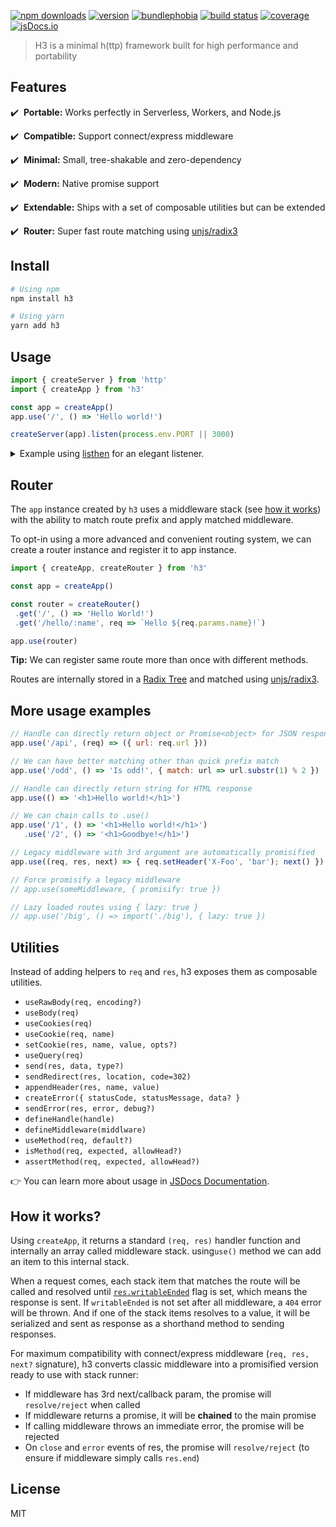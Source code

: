 [![npm downloads](https://img.shields.io/npm/dm/h3.svg?style=flat-square)](https://npmjs.com/package/h3)
[![version](https://img.shields.io/npm/v/h3/latest.svg?style=flat-square)](https://npmjs.com/package/h3)
[![bundlephobia](https://img.shields.io/bundlephobia/min/h3/latest.svg?style=flat-square)](https://bundlephobia.com/result?p=h3)
[![build status](https://img.shields.io/github/workflow/status/unjs/h3/ci/main?style=flat-square)](https://github.com/unjs/h3/actions)
[![coverage](https://img.shields.io/codecov/c/gh/unjs/h3/main?style=flat-square)](https://codecov.io/gh/unjs/h3)
[![jsDocs.io](https://img.shields.io/badge/jsDocs.io-reference-blue?style=flat-square)](https://www.jsdocs.io/package/h3)

> H3 is a minimal h(ttp) framework built for high performance and portability

<!-- ![h3 - Tiny JavaScript Server](.github/banner.svg) -->

## Features

✔️ &nbsp;**Portable:** Works perfectly in Serverless, Workers, and Node.js

✔️ &nbsp;**Compatible:** Support connect/express middleware

✔️ &nbsp;**Minimal:** Small, tree-shakable and zero-dependency

✔️ &nbsp;**Modern:** Native promise support

✔️ &nbsp;**Extendable:** Ships with a set of composable utilities but can be extended

✔️ &nbsp;**Router:** Super fast route matching using [unjs/radix3](https://github.com/unjs/radix3)

## Install

```bash
# Using npm
npm install h3

# Using yarn
yarn add h3
```

## Usage

```ts
import { createServer } from 'http'
import { createApp } from 'h3'

const app = createApp()
app.use('/', () => 'Hello world!')

createServer(app).listen(process.env.PORT || 3000)
```

<details>
 <summary>Example using <a href="https://github.com/unjs/listhen">listhen</a> for an elegant listener.</summary>

```ts
import { createApp } from 'h3'
import { listen } from 'listhen'

const app = createApp()
app.use('/', () => 'Hello world!')

listen(app)
```
</details>

## Router

The `app` instance created by `h3` uses a middleware stack (see [how it works](#how-it-works)) with the ability to match route prefix and apply matched middleware.

To opt-in using a more advanced and convenient routing system, we can create a router instance and register it to app instance.

```ts
import { createApp, createRouter } from 'h3'

const app = createApp()

const router = createRouter()
 .get('/', () => 'Hello World!')
 .get('/hello/:name', req => `Hello ${req.params.name}!`)

app.use(router)
```

**Tip:** We can register same route more than once with different methods.

Routes are internally stored in a [Radix Tree](https://en.wikipedia.org/wiki/Radix_tree) and matched using [unjs/radix3](https://github.com/unjs/radix3).

## More usage examples

```js
// Handle can directly return object or Promise<object> for JSON response
app.use('/api', (req) => ({ url: req.url }))

// We can have better matching other than quick prefix match
app.use('/odd', () => 'Is odd!', { match: url => url.substr(1) % 2 })

// Handle can directly return string for HTML response
app.use(() => '<h1>Hello world!</h1>')

// We can chain calls to .use()
app.use('/1', () => '<h1>Hello world!</h1>')
   .use('/2', () => '<h1>Goodbye!</h1>')

// Legacy middleware with 3rd argument are automatically promisified
app.use((req, res, next) => { req.setHeader('X-Foo', 'bar'); next() })

// Force promisify a legacy middleware
// app.use(someMiddleware, { promisify: true })

// Lazy loaded routes using { lazy: true }
// app.use('/big', () => import('./big'), { lazy: true })
```

## Utilities

Instead of adding helpers to `req` and `res`, h3 exposes them as composable utilities.

- `useRawBody(req, encoding?)`
- `useBody(req)`
- `useCookies(req)`
- `useCookie(req, name)`
- `setCookie(res, name, value, opts?)`
- `useQuery(req)`
- `send(res, data, type?)`
- `sendRedirect(res, location, code=302)`
- `appendHeader(res, name, value)`
- `createError({ statusCode, statusMessage, data? }`
- `sendError(res, error, debug?)`
- `defineHandle(handle)`
- `defineMiddleware(middlware)`
- `useMethod(req, default?)`
- `isMethod(req, expected, allowHead?)`
- `assertMethod(req, expected, allowHead?)`

👉 You can learn more about usage in [JSDocs Documentation](https://www.jsdocs.io/package/h3#package-functions).

## How it works?

Using `createApp`, it returns a standard `(req, res)` handler function and internally an array called middleware stack. using`use()` method we can add an item to this internal stack.

When a request comes, each stack item that matches the route will be called and resolved until [`res.writableEnded`](https://nodejs.org/api/http.html#http_response_writableended) flag is set, which means the response is sent. If `writableEnded` is not set after all middleware, a `404` error will be thrown. And if one of the stack items resolves to a value, it will be serialized and sent as response as a shorthand method to sending responses.

For maximum compatibility with connect/express middleware (`req, res, next?` signature), h3 converts classic middleware into a promisified version ready to use with stack runner:

- If middleware has 3rd next/callback param, the promise will `resolve/reject` when called
- If middleware returns a promise, it will be **chained** to the main promise
- If calling middleware throws an immediate error, the promise will be rejected
- On `close` and `error` events of res, the promise will `resolve/reject` (to ensure if middleware simply calls `res.end`)

## License

MIT
